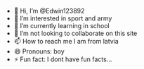 - 👋 Hi, I’m @Edwin123892
- 👀 I’m interested in sport and army
- 🌱 I’m currently learning in school
- 💞️ I’m not looking to collaborate on this site
- 📫 How to reach me I am from latvia
- 😄 Pronouns: boy
- ⚡ Fun fact: I dont have fun facts...

<!---
Edwin123892/Edwin123892 is a ✨ special ✨ repository because its `README.md` (this file) appears on your GitHub profile.
You can click the Preview link to take a look at your changes.
--->
